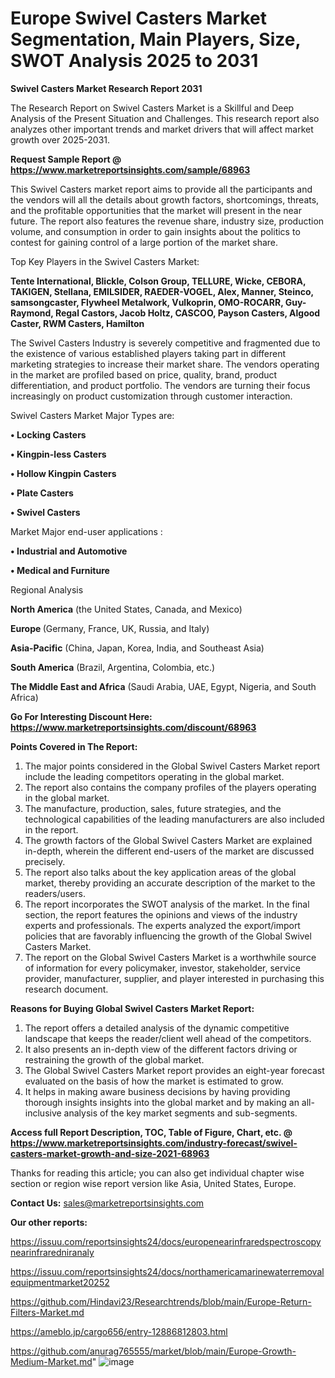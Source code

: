  # Europe Swivel Casters Market Segmentation, Main Players, Size, SWOT Analysis 2025 to 2031

<strong>Swivel Casters Market Research Report 2031</strong>

The Research Report on Swivel Casters Market is a Skillful and Deep Analysis of the Present Situation and Challenges. This research report also analyzes other important trends and market drivers that will affect market growth over 2025-2031.

<strong>Request Sample Report @ <a href=https://www.marketreportsinsights.com/sample/68963>https://www.marketreportsinsights.com/sample/68963</a></strong>

This Swivel Casters market report aims to provide all the participants and the vendors will all the details about growth factors, shortcomings, threats, and the profitable opportunities that the market will present in the near future. The report also features the revenue share, industry size, production volume, and consumption in order to gain insights about the politics to contest for gaining control of a large portion of the market share.

Top Key Players in the Swivel Casters Market:

<strong>Tente International, Blickle, Colson Group, TELLURE, Wicke, CEBORA, TAKIGEN, Stellana, EMILSIDER, RAEDER-VOGEL, Alex, Manner, Steinco, samsongcaster, Flywheel Metalwork, Vulkoprin, OMO-ROCARR, Guy-Raymond, Regal Castors, Jacob Holtz, CASCOO, Payson Casters, Algood Caster, RWM Casters, Hamilton</strong>

The Swivel Casters Industry is severely competitive and fragmented due to the existence of various established players taking part in different marketing strategies to increase their market share. The vendors operating in the market are profiled based on price, quality, brand, product differentiation, and product portfolio. The vendors are turning their focus increasingly on product customization through customer interaction.

Swivel Casters Market Major Types are:

<strong>• Locking Casters

• Kingpin-less Casters

• Hollow Kingpin Casters

• Plate Casters

• Swivel Casters</strong>

Market Major end-user applications :

<strong>• Industrial and Automotive

• Medical and Furniture</strong>

Regional Analysis

</u><strong><b>North America</b></strong> (the United States, Canada, and Mexico)

<strong><b>Europe </b></strong>(Germany, France, UK, Russia, and Italy)

<strong><b>Asia-Pacific</b></strong> (China, Japan, Korea, India, and Southeast Asia)

<strong><b>South America</b></strong> (Brazil, Argentina, Colombia, etc.)

<strong><b>The Middle East and Africa</b></strong> (Saudi Arabia, UAE, Egypt, Nigeria, and South Africa)

<strong>Go For Interesting Discount Here: <a href=https://www.marketreportsinsights.com/discount/68963>https://www.marketreportsinsights.com/discount/68963</a></strong>

<strong>Points Covered in The Report:</strong>
<ol>
  <li>The major points considered in the Global Swivel Casters Market report include the leading competitors operating in the global market.</li>
  <li>The report also contains the company profiles of the players operating in the global market.</li>
  <li>The manufacture, production, sales, future strategies, and the technological capabilities of the leading manufacturers are also included in the report.</li>
  <li>The growth factors of the Global Swivel Casters Market are explained in-depth, wherein the different end-users of the market are discussed precisely.</li>
  <li>The report also talks about the key application areas of the global market, thereby providing an accurate description of the market to the readers/users.</li>
  <li>The report incorporates the SWOT analysis of the market. In the final section, the report features the opinions and views of the industry experts and professionals. The experts analyzed the export/import policies that are favorably influencing the growth of the Global Swivel Casters Market.</li>
  <li>The report on the Global Swivel Casters Market is a worthwhile source of information for every policymaker, investor, stakeholder, service provider, manufacturer, supplier, and player interested in purchasing this research document.</li>
</ol>
<strong>Reasons for Buying Global Swivel Casters Market Report:</strong>

<ol>
  <li>The report offers a detailed analysis of the dynamic competitive landscape that keeps the reader/client well ahead of the competitors.</li>
  <li>It also presents an in-depth view of the different factors driving or restraining the growth of the global market.</li>
  <li>The Global Swivel Casters Market report provides an eight-year forecast evaluated on the basis of how the market is estimated to grow.</li>
  <li>It helps in making aware business decisions by having providing thorough insights insights into the global market and by making an all-inclusive analysis of the key market segments and sub-segments.</li>
</ol>
<strong>Access full Report Description, TOC, Table of Figure, Chart, etc. @ <a href=https://www.marketreportsinsights.com/industry-forecast/swivel-casters-market-growth-and-size-2021-68963>https://www.marketreportsinsights.com/industry-forecast/swivel-casters-market-growth-and-size-2021-68963</a></strong>


Thanks for reading this article; you can also get individual chapter wise section or region wise report version like Asia, United States, Europe.

<strong>Contact Us:</strong>
sales@marketreportsinsights.com

<strong>Our other reports:</strong>

<a href=https://issuu.com/reportsinsights24/docs/europenearinfraredspectroscopynearinfraredniranaly>https://issuu.com/reportsinsights24/docs/europenearinfraredspectroscopynearinfraredniranaly</a>

<a href=https://issuu.com/reportsinsights24/docs/northamericamarinewaterremovalequipmentmarket20252>https://issuu.com/reportsinsights24/docs/northamericamarinewaterremovalequipmentmarket20252</a>

<a href=https://github.com/Hindavi23/Researchtrends/blob/main/Europe-Return-Filters-Market.md>https://github.com/Hindavi23/Researchtrends/blob/main/Europe-Return-Filters-Market.md</a>

<a href=https://ameblo.jp/cargo656/entry-12886812803.html>https://ameblo.jp/cargo656/entry-12886812803.html</a>

<a href=https://github.com/anurag765555/market/blob/main/Europe-Growth-Medium-Market.md>https://github.com/anurag765555/market/blob/main/Europe-Growth-Medium-Market.md</a>"
![image](https://github.com/user-attachments/assets/2e77859a-aea9-4baa-b1a3-8e325bb6e1e0)
